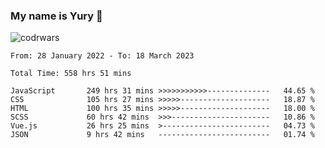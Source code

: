 ### My name is Yury 👋 
![codrwars](https://www.codewars.com/users/litury/badges/micro) 


<!--START_SECTION:waka-->

```text
From: 28 January 2022 - To: 18 March 2023

Total Time: 558 hrs 51 mins

JavaScript       249 hrs 31 mins >>>>>>>>>>>--------------   44.65 %
CSS              105 hrs 27 mins >>>>>--------------------   18.87 %
HTML             100 hrs 35 mins >>>>>--------------------   18.00 %
SCSS             60 hrs 42 mins  >>>----------------------   10.86 %
Vue.js           26 hrs 25 mins  >------------------------   04.73 %
JSON             9 hrs 42 mins   -------------------------   01.74 %
```

<!--END_SECTION:waka-->

